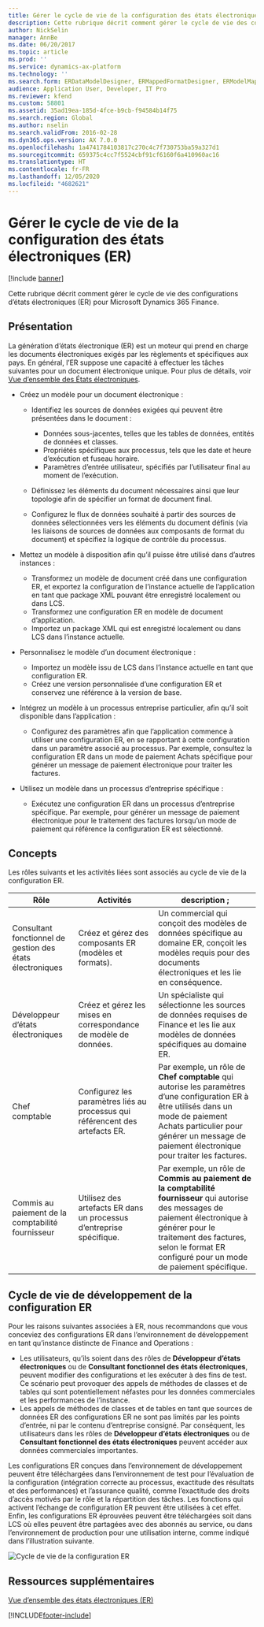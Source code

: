 ```yaml
---
title: Gérer le cycle de vie de la configuration des états électroniques (ER)
description: Cette rubrique décrit comment gérer le cycle de vie des configurations d’états électroniques (ER) pour la solution Microsoft Dynamics 365 Finance.
author: NickSelin
manager: AnnBe
ms.date: 06/20/2017
ms.topic: article
ms.prod: ''
ms.service: dynamics-ax-platform
ms.technology: ''
ms.search.form: ERDataModelDesigner, ERMappedFormatDesigner, ERModelMappingDesigner, ERModelMappingTable, ERSolutionImport, ERSolutionTable, ERVendorTable, ERWorkspace
audience: Application User, Developer, IT Pro
ms.reviewer: kfend
ms.custom: 58801
ms.assetid: 35ad19ea-185d-4fce-b9cb-f94584b14f75
ms.search.region: Global
ms.author: nselin
ms.search.validFrom: 2016-02-28
ms.dyn365.ops.version: AX 7.0.0
ms.openlocfilehash: 1a4741784103817c270c4c7f730753ba59a327d1
ms.sourcegitcommit: 659375c4cc7f5524cbf91cf6160f6a410960ac16
ms.translationtype: HT
ms.contentlocale: fr-FR
ms.lasthandoff: 12/05/2020
ms.locfileid: "4682621"
---
```

# <a name="manage-the-electronic-reporting-er-configuration-lifecycle"></a>Gérer le cycle de vie de la configuration des états électroniques (ER)

[!include [banner](../includes/banner.md)]

Cette rubrique décrit comment gérer le cycle de vie des configurations d’états électroniques (ER) pour Microsoft Dynamics 365 Finance.

## <a name="overview"></a>Présentation

La génération d’états électronique (ER) est un moteur qui prend en charge les documents électroniques exigés par les règlements et spécifiques aux pays. En général, l’ER suppose une capacité à effectuer les tâches suivantes pour un document électronique unique. Pour plus de détails, voir [Vue d’ensemble des États électroniques](general-electronic-reporting.md).

- Créez un modèle pour un document électronique :

    - Identifiez les sources de données exigées qui peuvent être présentées dans le document :

        - Données sous-jacentes, telles que les tables de données, entités de données et classes.
        - Propriétés spécifiques aux processus, tels que les date et heure d’exécution et fuseau horaire.
        - Paramètres d’entrée utilisateur, spécifiés par l’utilisateur final au moment de l’exécution.

    - Définissez les éléments du document nécessaires ainsi que leur topologie afin de spécifier un format de document final.
    - Configurez le flux de données souhaité à partir des sources de données sélectionnées vers les éléments du document définis (via les liaisons de sources de données aux composants de format du document) et spécifiez la logique de contrôle du processus.

- Mettez un modèle à disposition afin qu’il puisse être utilisé dans d’autres instances :

    - Transformez un modèle de document créé dans une configuration ER, et exportez la configuration de l’instance actuelle de l’application en tant que package XML pouvant être enregistré localement ou dans LCS.
    - Transformez une configuration ER en modèle de document d’application.
    - Importez un package XML qui est enregistré localement ou dans LCS dans l’instance actuelle.

- Personnalisez le modèle d’un document électronique :

    - Importez un modèle issu de LCS dans l’instance actuelle en tant que configuration ER.
    - Créez une version personnalisée d’une configuration ER et conservez une référence à la version de base.

- Intégrez un modèle à un processus entreprise particulier, afin qu’il soit disponible dans l’application :

    - Configurez des paramètres afin que l’application commence à utiliser une configuration ER, en se rapportant à cette configuration dans un paramètre associé au processus. Par exemple, consultez la configuration ER dans un mode de paiement Achats spécifique pour générer un message de paiement électronique pour traiter les factures.

- Utilisez un modèle dans un processus d’entreprise spécifique :

    - Exécutez une configuration ER dans un processus d’entreprise spécifique. Par exemple, pour générer un message de paiement électronique pour le traitement des factures lorsqu’un mode de paiement qui référence la configuration ER est sélectionné.

## <a name="concepts"></a>Concepts
Les rôles suivants et les activités liées sont associés au cycle de vie de la configuration ER.

| Rôle                                       | Activités                                                      | description ; |
|--------------------------------------------|-----------------------------------------------------------------|-------------|
| Consultant fonctionnel de gestion des états électroniques | Créez et gérez des composants ER (modèles et formats).           | Un commercial qui conçoit des modèles de données spécifique au domaine ER, conçoit les modèles requis pour des documents électroniques et les lie en conséquence. |
| Développeur d’états électroniques             | Créez et gérez les mises en correspondance de modèle de données.                          | Un spécialiste qui sélectionne les sources de données requises de Finance et les lie aux modèles de données spécifiques au domaine ER. |
| Chef comptable                      | Configurez les paramètres liés au processus qui référencent des artefacts ER. | Par exemple, un rôle de **Chef comptable** qui autorise les paramètres d’une configuration ER à être utilisés dans un mode de paiement Achats particulier pour générer un message de paiement électronique pour traiter les factures. |
| Commis au paiement de la comptabilité fournisseur            | Utilisez des artefacts ER dans un processus d’entreprise spécifique.                | Par exemple, un rôle de **Commis au paiement de la comptabilité fournisseur** qui autorise des messages de paiement électronique à générer pour le traitement des factures, selon le format ER configuré pour un mode de paiement spécifique. |

## <a name="er-configuration-development-lifecycle"></a>Cycle de vie de développement de la configuration ER
Pour les raisons suivantes associées à ER, nous recommandons que vous conceviez des configurations ER dans l’environnement de développement en tant qu’instance distincte de Finance and Operations :

- Les utilisateurs, qu’ils soient dans des rôles de **Développeur d’états électroniques** ou de **Consultant fonctionnel des états électroniques**, peuvent modifier des configurations et les exécuter à des fins de test. Ce scénario peut provoquer des appels de méthodes de classes et de tables qui sont potentiellement néfastes pour les données commerciales et les performances de l’instance.
- Les appels de méthodes de classes et de tables en tant que sources de données ER des configurations ER ne sont pas limités par les points d’entrée, ni par le contenu d’entreprise consigné. Par conséquent, les utilisateurs dans les rôles de **Développeur d’états électroniques** ou de **Consultant fonctionnel des états électroniques** peuvent accéder aux données commerciales importantes.

Les configurations ER conçues dans l’environnement de développement peuvent être téléchargées dans l’environnement de test pour l’évaluation de la configuration (intégration correcte au processus, exactitude des résultats et des performances) et l’assurance qualité, comme l’exactitude des droits d’accès motivés par le rôle et la répartition des tâches. Les fonctions qui activent l’échange de configuration ER peuvent être utilisées à cet effet. Enfin, les configurations ER éprouvées peuvent être téléchargées soit dans LCS où elles peuvent être partagées avec des abonnés au service, ou dans l’environnement de production pour une utilisation interne, comme indiqué dans l’illustration suivante.

![Cycle de vie de la configuration ER](./media/ger-configuration-lifecycle.png)

## <a name="additional-resources"></a>Ressources supplémentaires

[Vue d’ensemble des états électroniques (ER)](general-electronic-reporting.md)


[!INCLUDE[footer-include](../../../includes/footer-banner.md)]